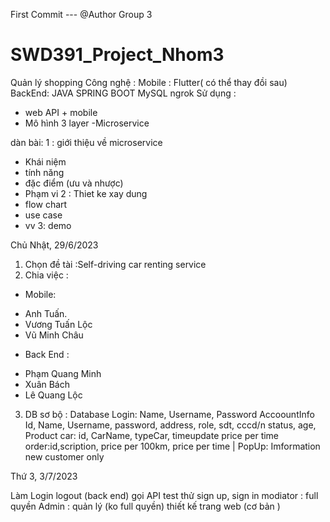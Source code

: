 First Commit  ---  @Author Group 3 
# SWD391_Project_Nhom3
Quản lý shopping 
Công nghệ : 
Mobile :
Flutter( có thể thay đồi sau)
BackEnd:
JAVA SPRING BOOT 
MySQL 
ngrok
Sử dụng :
- web API + mobile
- Mô hình 3 layer
-Microservice

dàn bài:
1 : giới thiệu về microservice 
- Khái niệm
- tính năng 
- đặc điểm (ưu và nhược)
- Phạm vi 
2 : Thiet ke xay dung 
- flow chart 
- use case
- vv
3: demo

Chủ Nhật, 29/6/2023
1) Chọn đề tài :Self-driving car renting service
2) Chia việc : 
- Mobile:
 + Anh Tuấn.
 + Vương Tuấn Lộc
 + Vũ Minh Châu 
 - Back End :
 + Phạm Quang Minh
 + Xuân Bách 
 + Lê Quang Lộc
 3) DB sơ bộ :
 Database
Login:
Name, Username, Password
AccoountInfo
Id, Name, Username, password, address, role, sdt, cccd/n
status, age, 
Product car:
id, CarName, typeCar, timeupdate
price per time
order:id,scription, price per 100km, price per time
  |
 PopUp: Imformation new customer only
 
Thứ 3, 3/7/2023

Làm Login logout (back end)
gọi API 
test thử sign up, sign in 
modiator : full quyền 
Admin : quản lý (ko full quyền)
thiết kế trang web (cơ bản )
